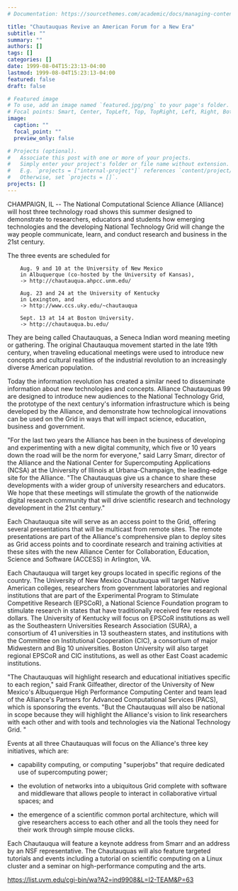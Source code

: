 ```yaml
---
# Documentation: https://sourcethemes.com/academic/docs/managing-content/

title: "Chautauquas Revive an American Forum for a New Era"
subtitle: ""
summary: ""
authors: []
tags: []
categories: []
date: 1999-08-04T15:23:13-04:00
lastmod: 1999-08-04T15:23:13-04:00
featured: false
draft: false

# Featured image
# To use, add an image named `featured.jpg/png` to your page's folder.
# Focal points: Smart, Center, TopLeft, Top, TopRight, Left, Right, BottomLeft, Bottom, BottomRight.
image:
  caption: ""
  focal_point: ""
  preview_only: false

# Projects (optional).
#   Associate this post with one or more of your projects.
#   Simply enter your project's folder or file name without extension.
#   E.g. `projects = ["internal-project"]` references `content/project/deep-learning/index.md`.
#   Otherwise, set `projects = []`.
projects: []
---
```


CHAMPAIGN, IL -- The National Computational Science
Alliance (Alliance) will host three technology road
shows this summer designed to demonstrate to
researchers, educators and students how emerging
technologies and the developing National Technology Grid
will change the way people communicate, learn, and
conduct research and business in the 21st century.

The three events are scheduled for

        Aug. 9 and 10 at the University of New Mexico
        in Albuquerque (co-hosted by the University of Kansas),
        -> http://chautauqua.ahpcc.unm.edu/

        Aug. 23 and 24 at the University of Kentucky
        in Lexington, and
        -> http://www.ccs.uky.edu/~chautauqua

        Sept. 13 at 14 at Boston University.
        -> http://chautauqua.bu.edu/

They are being called Chautauquas, a Seneca Indian word
meaning meeting or gathering. The original Chautauqua
movement started in the late 19th century, when
traveling educational meetings were used to introduce
new concepts and cultural realities of the industrial
revolution to an increasingly diverse American
population.

Today the information revolution has created a similar
need to disseminate information about new technologies
and concepts. Alliance Chautauquas 99 are designed to
introduce new audiences to the National Technology Grid,
the prototype of the next century's information
infrastructure which is being developed by the Alliance,
and demonstrate how technological innovations can be
used on the Grid in ways that will impact science,
education, business and government.

"For the last two years the Alliance has been in the
business of developing and experimenting with a new
digital community, which five or 10 years down the road
will be the norm for everyone," said Larry Smarr,
director of the Alliance and the National Center for
Supercomputing Applications (NCSA) at the University of
Illinois at Urbana-Champaign, the leading-edge site for
the Alliance. "The Chautauquas give us a chance to share
these developments with a wider group of university
researchers and educators. We hope that these meetings
will stimulate the growth of the nationwide digital
research community that will drive scientific research
and technology development in the 21st century."

Each Chautauqua site will serve as an access point to
the Grid, offering several presentations that will be
multicast from remote sites. The remote presentations
are part of the Alliance's comprehensive plan to deploy
sites as Grid access points and to coordinate research
and training activities at these sites with the new
Alliance Center for Collaboration, Education, Science
and Software (ACCESS) in Arlington, VA.

Each Chautauqua will target key groups located in
specific regions of the country. The University of New
Mexico Chautauqua will target Native American colleges,
researchers from government laboratories and regional
institutions that are part of the Experimental Program
to Stimulate Competitive Research (EPSCoR), a National
Science Foundation program to stimulate research in
states that have traditionally received few research
dollars. The University of Kentucky will focus on EPSCoR
institutions as well as the Southeastern Universities
Research Association (SURA), a consortium of 41
universities in 13 southeastern states, and institutions
with the Committee on Institutional Cooperation (CIC), a
consortium of major Midwestern and Big 10 universities.
Boston University will also target regional EPSCoR and
CIC institutions, as well as other East Coast academic
institutions.

"The Chautauquas will highlight research and educational
initiatives specific to each region," said Frank
Gilfeather, director of the University of New Mexico's
Albuquerque High Performance Computing Center and team
lead of the Alliance's Partners for Advanced
Computational Services (PACS), which is sponsoring the
events. "But the Chautauquas will also be national in
scope because they will highlight the Alliance's vision
to link researchers with each other and with tools and
technologies via the National Technology Grid. "

Events at all three Chautauquas will focus on the
Alliance's three key initiatives, which are:

* capability computing, or computing "superjobs" that
  require dedicated use of supercomputing power;

* the evolution of networks into a ubiquitous Grid
  complete with software and middleware that allows people
  to interact in collaborative virtual spaces; and

* the emergence of a scientific common portal
  architecture, which will give researchers access to each
  other and all the tools they need for their work through
  simple mouse clicks.

Each Chautauqua will feature a keynote address from
Smarr and an address by an NSF representative. The
Chautauquas will also feature targeted tutorials and
events including a tutorial on scientific computing on a
Linux cluster and a seminar on high-performance
computing and the arts.


https://list.uvm.edu/cgi-bin/wa?A2=ind9908&L=I2-TEAM&P=63